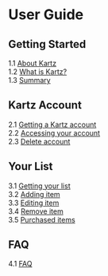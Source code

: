 # User Guide

## Getting Started

1.1 [About Kartz](https://github.com/meyer3cj/Group82021/blob/userGuide/UserGuide/AboutKartz.md)  
1.2 [What is Kartz?](https://github.com/meyer3cj/Group82021/blob/userGuide/UserGuide/WhatIsKartz.md)  
1.3 [Summary](https://github.com/meyer3cj/Group82021/blob/userGuide/UserGuide/Summary.md)  

## Kartz Account

2.1 [Getting a Kartz account](https://github.com/meyer3cj/Group82021/blob/userGuide/UserGuide/CreatingAccount.md)  
2.2 [Accessing your account](https://github.com/meyer3cj/Group82021/blob/userGuide/UserGuide/AccessAccount.md)  
2.3 [Delete account](https://github.com/meyer3cj/Group82021/blob/userGuide/UserGuide/DeleteAccount.md)  

## Your List

3.1 [Getting your list](https://github.com/meyer3cj/Group82021/blob/userGuide/UserGuide/GettingList.md)  
3.2 [Adding item](https://github.com/meyer3cj/Group82021/blob/userGuide/UserGuide/AddItem.md)  
3.3 [Editing item](https://github.com/meyer3cj/Group82021/blob/userGuide/UserGuide/EditItem.md)  
3.4 [Remove item](https://github.com/meyer3cj/Group82021/blob/userGuide/UserGuide/DeleteItem.md)  
3.5 [Purchased items]()  

## FAQ
4.1 [FAQ](https://github.com/meyer3cj/Group82021/blob/userGuide/UserGuide/FAQ.md)
